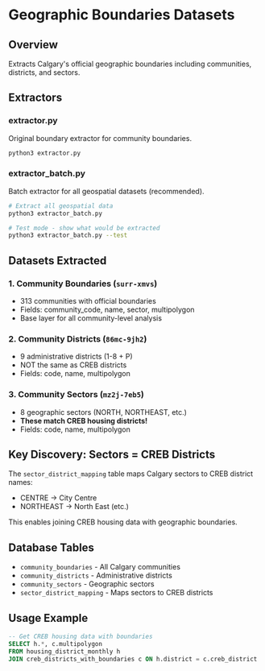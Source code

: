 # Geographic Boundaries Datasets

## Overview
Extracts Calgary's official geographic boundaries including communities, districts, and sectors.

## Extractors

### extractor.py
Original boundary extractor for community boundaries.
```bash
python3 extractor.py
```

### extractor_batch.py
Batch extractor for all geospatial datasets (recommended).
```bash
# Extract all geospatial data
python3 extractor_batch.py

# Test mode - show what would be extracted
python3 extractor_batch.py --test
```

## Datasets Extracted

### 1. Community Boundaries (`surr-xmvs`)
- 313 communities with official boundaries
- Fields: community_code, name, sector, multipolygon
- Base layer for all community-level analysis

### 2. Community Districts (`86mc-9jh2`)
- 9 administrative districts (1-8 + P)
- NOT the same as CREB districts
- Fields: code, name, multipolygon

### 3. Community Sectors (`mz2j-7eb5`)
- 8 geographic sectors (NORTH, NORTHEAST, etc.)
- **These match CREB housing districts!**
- Fields: code, name, multipolygon

## Key Discovery: Sectors = CREB Districts
The `sector_district_mapping` table maps Calgary sectors to CREB district names:
- CENTRE → City Centre
- NORTHEAST → North East (etc.)

This enables joining CREB housing data with geographic boundaries.

## Database Tables
- `community_boundaries` - All Calgary communities
- `community_districts` - Administrative districts
- `community_sectors` - Geographic sectors
- `sector_district_mapping` - Maps sectors to CREB districts

## Usage Example
```sql
-- Get CREB housing data with boundaries
SELECT h.*, c.multipolygon
FROM housing_district_monthly h
JOIN creb_districts_with_boundaries c ON h.district = c.creb_district
```